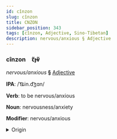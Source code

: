 ```yaml
---
id: cînzon
slug: cînzon
title: CNZON
sidebar_position: 343
tags: [cînzon, Adjective, Sino-Tibetan]
description: nervous/anxious § Adjective
---
```


### cînzon&emsp;<span kind="abugida">ꞇ̃ɟⱴ̃</span>

*nervous/anxious* **§** [Adjective](../../tags/Adjective)

**IPA**: /ˈt͡ɕin.d͡ʒɑn/

**Verb**: to be nervous/anxious

**Noun**: nervousness/anxiety

**Modifier**: nervous/anxious

<details>
    <summary>Origin</summary>
    Mandarin 緊張 jǐnzhāng <br/>
    <em>Sino-Tibetan Language Family</em>
</details>